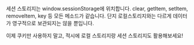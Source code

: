 세션 스토리지는 window.sessionStorage에 위치합니다. clear, getItem, setItem, removeItem, key 등 모든 메소드가 같습니다. 단지 로컬스토리지와는 다르게 데이터가 영구적으로 보관되지는 않을 뿐입니다.

이제 쿠키만 사용하지 말고, 적시에 로컬 스토리지랑 세션 스토리지도 활용해보세요!